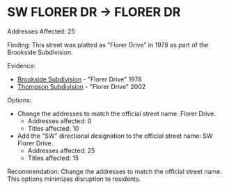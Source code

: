 # SW FLORER DR -> FLORER DR

Addresses Affected: 25

Finding: This street was platted as "Florer Drive" in 1978 as part of the Brookside Subdivision.

Evidence:

- [Brookside Subdivision](https://www.grantspassoregon.gov/DocumentCenter/View/31671/BROOKSIDE-SUBDIVISION?bidId=) - "Florer Drive" 1978
- [Thompson Subdivision](https://www.grantspassoregon.gov/DocumentCenter/View/31836/THOMPSON-SUBDIVISION?bidId=) - "Florer Drive" 2002

Options:

- Change the addresses to match the official street name: Florer Drive.
  - Addresses affected: 0
  - Titles affected: 10
- Add the "SW" directional designation to the official street name: SW Florer Drive.
  - Addresses affected: 25
  - Titles affected: 15

Recommendation: Change the addresses to match the official street name. This options minimizes disruption to residents.

